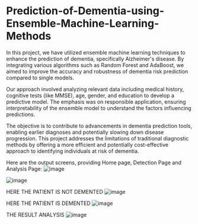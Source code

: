 # Prediction-of-Dementia-using-Ensemble-Machine-Learning-Methods

In this project, we have utilized ensemble machine learning techniques to enhance the prediction of dementia, specifically Alzheimer's disease. By integrating various algorithms such as Random Forest and AdaBoost, we aimed to improve the accuracy and robustness of dementia risk prediction compared to single models. 

Our approach involved analyzing relevant data including medical history, cognitive tests (like MMSE), age, gender, and education to develop a predictive model. The emphasis was on responsible application, ensuring interpretability of the ensemble model to understand the factors influencing predictions.

The objective is to contribute to advancements in dementia prediction tools, enabling earlier diagnoses and potentially slowing down disease progression. This project addresses the limitations of traditional diagnostic methods by offering a more efficient and potentially cost-effective approach to identifying individuals at risk of dementia.

Here are the output screens, providing Home page, Detection Page and Analysis Page:
![image](https://github.com/saitejanagula/Prediction-of-Dementia-using-Ensemble-Machine-Learning-Methods/assets/174994623/bf98b471-5863-4903-8a0c-8be4bbdc5908)

![image](https://github.com/saitejanagula/Prediction-of-Dementia-using-Ensemble-Machine-Learning-Methods/assets/174994623/88632c32-2efc-40f6-936b-215041e11833)

HERE THE PATIENT IS NOT DEMENTED
![image](https://github.com/saitejanagula/Prediction-of-Dementia-using-Ensemble-Machine-Learning-Methods/assets/174994623/a6e32810-ed14-4b8c-b71b-46762e49d538)

HERE THE PATIENT IS DEMENTED
![image](https://github.com/saitejanagula/Prediction-of-Dementia-using-Ensemble-Machine-Learning-Methods/assets/174994623/298b9128-5ac1-4e55-968f-762a2e299daa)

THE RESULT ANALYSIS
![image](https://github.com/saitejanagula/Prediction-of-Dementia-using-Ensemble-Machine-Learning-Methods/assets/174994623/67e84acf-56c4-45f1-a05d-bd19b03b1514)
